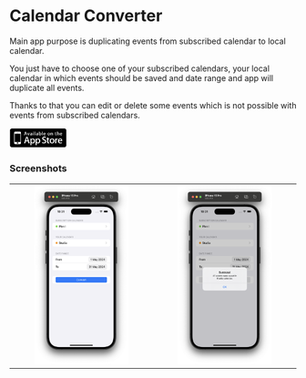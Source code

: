 # Calendar Converter

Main app purpose is duplicating events from subscribed calendar to local calendar.

You just have to choose one of your subscribed calendars, your local calendar in which events should be saved and date range and app will duplicate all events.

Thanks to that you can edit or delete some events which is not possible with events from subscribed calendars.

[<img src=Documentation/AppStore.png width=100>](https://apps.apple.com/pl/app/subscriptioncalendarconverter/id6478835060)

### Screenshots
|||
|:-------------:|:-------------:|
| <img src=Documentation/MainScreen.png width=70% height=auto />|<img src=Documentation/Alert.png width=70% height=auto />|
